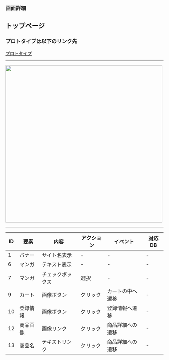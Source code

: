 ### 画面詳細
## トップページ
### プロトタイプは以下のリンク先
[プロトタイプ]()
*****
<img src="" width="500">



*****



| ID | 要素 | 内容 | アクション | イベント | 対応DB |
|----|------|------|-----------|----------|--------|
|1 |バナー|サイト名表示|- |- |- |
|6 |マンガ|テキスト表示|- |- |- |
|7 |マンガ|チェックボックス|選択|- |- |
|9 |カート|画像ボタン|クリック|カートの中へ遷移|- |
|10 |登録情報|画像ボタン|クリック|登録情報へ遷移|- |
|12 |商品画像|画像リンク|クリック|商品詳細への遷移|- |
|13 |商品名|テキストリンク|クリック|商品詳細への遷移|- |0
